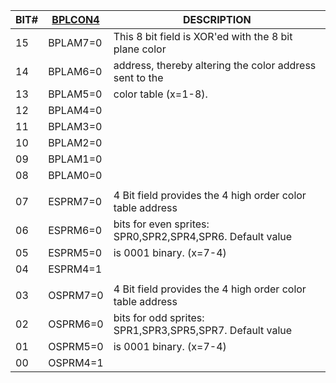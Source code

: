 | BIT# | [BPLCON4](BPLCON4.md)  | DESCRIPTION                                              |
|---|---|---|
| 15   | BPLAM7=0 | This 8 bit field is XOR'ed with the 8 bit plane color    |
| 14   | BPLAM6=0 | address, thereby altering the color address sent to the  |
| 13   | BPLAM5=0 | color table (x=1-8).                                     |
| 12   | BPLAM4=0 |                                                          |
| 11   | BPLAM3=0 |                                                          |
| 10   | BPLAM2=0 |                                                          |
| 09   | BPLAM1=0 |                                                          |
| 08   | BPLAM0=0 |                                                          |
|      |          |                                                          |
| 07   | ESPRM7=0 | 4 Bit field provides the 4 high order color table address|
| 06   | ESPRM6=0 | bits for even sprites: SPR0,SPR2,SPR4,SPR6. Default value|
| 05   | ESPRM5=0 | is 0001 binary. (x=7-4)                                  |
| 04   | ESPRM4=1 |                                                          |
|      |          |                                                          |
| 03   | OSPRM7=0 | 4 Bit field provides the 4 high order color table address|
| 02   | OSPRM6=0 | bits for odd sprites: SPR1,SPR3,SPR5,SPR7. Default value |
| 01   | OSPRM5=0 | is 0001 binary. (x=7-4)                                  |
| 00   | OSPRM4=1 |                                                          |